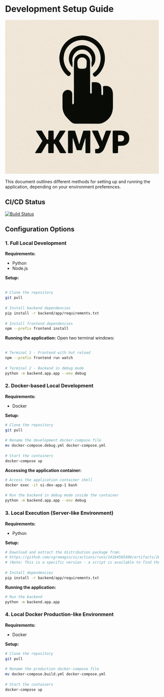 # Development Setup Guide
![Project Logo](assets/images/logo.jpg)

This document outlines different methods for setting up and running the application, depending on your environment preferences.


## CI/CD Status

[![Build Status](https://github.com/vgramagin/si/actions/workflows/main.yml/badge.svg)](https://github.com/vgramagin/si/actions/workflows/main.yml)


## Configuration Options

### 1. Full Local Development

**Requirements:**

- Python
- Node.js

**Setup:**
```bash

# Clone the repository
git pull

# Install backend dependencies
pip install -r backend/app/requirements.txt

# Install frontend dependencies
npm --prefix frontend install
```

**Running the application:**
Open two terminal windows:
```bash

# Terminal 1 - Frontend with hot reload
npm --prefix frontend run watch

# Terminal 2 - Backend in debug mode
python -m backend.app.app --env debug
```

### 2. Docker-based Local Development

**Requirements:**

- Docker

**Setup:**

```bash
# Clone the repository
git pull

# Rename the development docker-compose file
mv docker-compose.debug.yml docker-compose.yml

# Start the containers
docker-compose up
```

**Accessing the application container:**

```bash
# Access the application container shell
docker exec -it si-dev-app-1 bash

# Run the backend in debug mode inside the container
python -m backend.app.app --env debug
```

### 3. Local Execution (Server-like Environment)
**Requirements:**
- Python

**Setup:**

```bash
# Download and extract the distribution package from:
# https://github.com/vgramagin/si/actions/runs/14164565400/artifacts/2848738289
# (Note: This is a specific version - a script is available to find the latest)

# Install dependencies
pip install -r backend/app/requirements.txt
```

**Running the application:**

```bash
# Run the backend
python -m backend.app.app
```

### 4. Local Docker Production-like Environment

**Requirements:**
- Docker

**Setup:**

```bash
# Clone the repository
git pull

# Rename the production docker-compose file
mv docker-compose.build.yml docker-compose.yml

# Start the containers
docker-compose up
```
